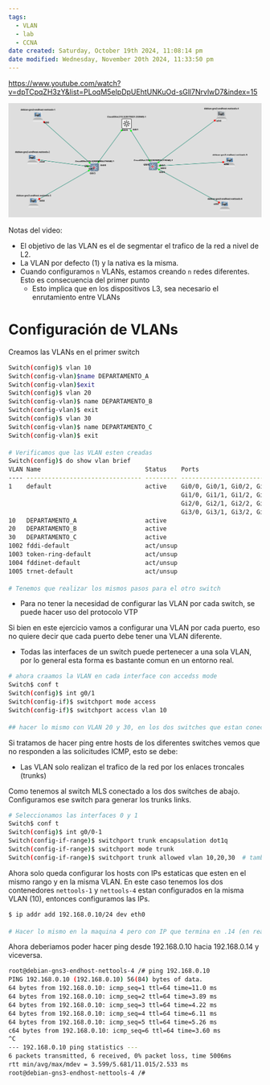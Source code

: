 ```yaml
---
tags:
  - VLAN
  - lab
  - CCNA
date created: Saturday, October 19th 2024, 11:08:14 pm
date modified: Wednesday, November 20th 2024, 11:33:50 pm
---
```


https://www.youtube.com/watch?v=dpTCpqZH3zY&list=PLoqM5eIpDpUEhtUNKuOd-sGll7NrvlwD7&index=15

![](_anexos_/Screenshot%20from%202024-01-09%2016-49-08.png)

Notas del  video:
- El objetivo de las VLAN es el de segmentar el trafico de la red a nivel de L2.
- La VLAN por defecto (1) y la nativa es la misma.
- Cuando configuramos `n` VLANs, estamos creando `n` redes diferentes. Esto es consecuencia del primer punto
	- Esto implica que en los dispositivos L3, sea necesario el enrutamiento entre VLANs

# Configuración de VLANs
Creamos las VLANs en el primer switch
``` bash
Switch(config)$ vlan 10
Switch(config-vlan)$name DEPARTAMENTO_A
Switch(config-vlan)$exit
Switch(config)$ vlan 20
Switch(config-vlan)$ name DEPARTAMENTO_B
Switch(config-vlan)$ exit
Switch(config)$ vlan 30
Switch(config-vlan)$ name DEPARTAMENTO_C
Switch(config-vlan)$ exit

# Verificamos que las VLAN esten creadas
Switch(config)$ do show vlan brief
VLAN Name                             Status    Ports
---- -------------------------------- --------- -------------------------------
1    default                          active    Gi0/0, Gi0/1, Gi0/2, Gi0/3
                                                Gi1/0, Gi1/1, Gi1/2, Gi1/3
                                                Gi2/0, Gi2/1, Gi2/2, Gi2/3
                                                Gi3/0, Gi3/1, Gi3/2, Gi3/3
10   DEPARTAMENTO_A                   active    
20   DEPARTAMENTO_B                   active    
30   DEPARTAMENTO_C                   active    
1002 fddi-default                     act/unsup 
1003 token-ring-default               act/unsup 
1004 fddinet-default                  act/unsup 
1005 trnet-default                    act/unsup 

# Tenemos que realizar los mismos pasos para el otro switch

```

- Para no tener la necesidad de configurar las VLAN por cada switch, se puede hacer uso del protocolo VTP

Si bien en este ejercicio vamos a configurar una VLAN por cada puerto, eso no quiere decir que cada puerto debe tener una VLAN diferente.
- Todas las interfaces de un switch puede pertenecer a una sola VLAN, por lo general esta forma es bastante comun en un entorno real.

``` bash
# ahora craamos la VLAN en cada interface con accedss mode
Switch$ conf t
Switch(config)$ int g0/1
Switch(config-if)$ switchport mode access
Switch(config-if)$ switchport access vlan 10

## hacer lo mismo con VLAN 20 y 30, en los dos switches que estan conectados a los end hosts
```

Si tratamos de hacer ping entre hosts de los diferentes switches vemos que no responden a las solicitudes ICMP, esto se debe:
- Las VLAN solo realizan el trafico de la red por los enlaces troncales (trunks)

Como tenemos al switch MLS conectado a los dos switches de abajo. Configuramos ese switch para generar los trunks links. 

``` bash
# Seleccionamos las interfaces 0 y 1
Switch$ conf t
Switch(config)$ int g0/0-1
Switch(config-if-range)$ switchport trunk encapsulation dot1q
Switch(config-if-range)$ switchport mode trunk
Switch(config-if-range)$ switchport trunk allowed vlan 10,20,30  # tambien es posible usar el parametro 'all'
```

Ahora solo queda configurar los hosts con IPs estaticas que esten en el mismo rango y en la misma VLAN.
En este caso tenemos los dos contenedores `nettools-1` y `nettools-4` estan configurados en la misma VLAN (10), entonces configuramos las IPs.

``` bash
$ ip addr add 192.168.0.10/24 dev eth0

# Hacer lo mismo en la maquina 4 pero con IP que termina en .14 (en realidad cualquier numero pero para respetar el orden... )
```

Ahora deberiamos poder hacer ping desde 192.168.0.10 hacia 192.168.0.14 y viceversa.

``` bash
root@debian-gns3-endhost-nettools-4 /# ping 192.168.0.10
PING 192.168.0.10 (192.168.0.10) 56(84) bytes of data.
64 bytes from 192.168.0.10: icmp_seq=1 ttl=64 time=11.0 ms
64 bytes from 192.168.0.10: icmp_seq=2 ttl=64 time=3.89 ms
64 bytes from 192.168.0.10: icmp_seq=3 ttl=64 time=4.22 ms
64 bytes from 192.168.0.10: icmp_seq=4 ttl=64 time=6.11 ms
64 bytes from 192.168.0.10: icmp_seq=5 ttl=64 time=5.26 ms
c64 bytes from 192.168.0.10: icmp_seq=6 ttl=64 time=3.60 ms
^C
--- 192.168.0.10 ping statistics ---
6 packets transmitted, 6 received, 0% packet loss, time 5006ms
rtt min/avg/max/mdev = 3.599/5.681/11.015/2.533 ms
root@debian-gns3-endhost-nettools-4 /# 

```

